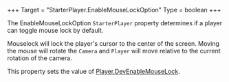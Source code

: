 +++
Target = "StarterPlayer.EnableMouseLockOption"
Type = boolean
+++

The EnableMouseLockOption `StarterPlayer` property determines if a player can toggle mouse lock by default.Mouselock will lock the player's cursor to the center of the screen. Moving the mouse will rotate the `Camera` and `Player` will move relative to the current rotation of the camera.This property sets the value of [Player.DevEnableMouseLock](https://developer.roblox.com/api-reference/property/Player/DevEnableMouseLock).